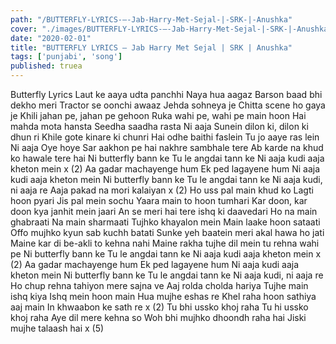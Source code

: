 ```yaml
---
path: "/BUTTERFLY-LYRICS-–-Jab-Harry-Met-Sejal-|-SRK-|-Anushka"
cover: "./images/BUTTERFLY-LYRICS-–-Jab-Harry-Met-Sejal-|-SRK-|-Anushka.jpg"
date: "2020-02-01"
title: "BUTTERFLY LYRICS – Jab Harry Met Sejal | SRK | Anushka"
tags: ['punjabi', 'song']
published: truea
---
```


Butterfly Lyrics
Laut ke aaya udta panchhi
Naya hua aagaz
Barson baad bhi dekho meri
Tractor se oonchi awaaz
Jehda sohneya je
Chitta scene ho gaya je
Khili jahan pe, jahan pe gehoon
Ruka wahi pe, wahi pe main hoon
Hai mahda mota hansta
Seedha saadha rasta
Ni aaja
Sunein dilon ki, dilon ki dhun ri
Khile gote kinare ki chunri
Hai odhe baithi faslein
Tu jo aaye ras lein
Ni aaja
Oye hoye
Sar aakhon pe hai nakhre sambhale tere
Ab karde na khud ko hawale tere hai
Ni butterfly bann ke
Tu le angdai tann ke
Ni aaja kudi aaja kheton mein x (2)
Aa gadar machayenge hum
Ek ped lagayene hum
Ni aaja kudi aaja kheton mein
Ni butterfly bann ke
Tu le angdai tann ke
Ni aaja kudi, ni aaja re
Aaja pakad na mori kalaiyan x (2)
Ho uss pal main khud ko
Lagti hoon pyari
Jis pal mein sochu
Yaara main to hoon tumhari
Kar doon, kar doon kya janhit mein jaari
An se meri hai tere ishq ki daavedari
Ho na main ghabraati
Na main sharmaati
Tujhko khayalon mein
Main laake hoon sataati
Offo mujhko kyun sab kuchh batati
Sunke yeh baatein meri akal hawa ho jati
Maine kar di be-akli to kehna nahi
Maine rakha tujhe dil mein tu rehna wahi pe
Ni butterfly bann ke
Tu le angdai tann ke
Ni aaja kudi aaja kheton mein x (2)
Aa gadar machayenge hum
Ek ped lagayene hum
Ni aaja kudi aaja kheton mein
Ni butterfly bann ke
Tu le angdai tann ke
Ni aaja kudi, ni aaja re
Ho chup rehna tahiyon mere sajna ve
Aaj rolda cholda hariya
Tujhe main ishq kiya
Ishq mein hoon main
Hua mujhe eshas re
Khel raha hoon sathiya aaj main
In khwaabon ke sath re x (2)
Tu bhi ussko khoj raha
Tu hi ussko khoj raha
Aye dil mere kehna so
Woh bhi mujhko dhoondh raha hai
Jiski mujhe talaash hai x (5)
